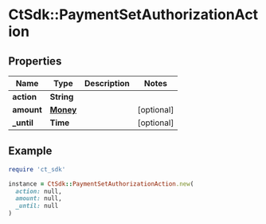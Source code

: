 # CtSdk::PaymentSetAuthorizationAction

## Properties

| Name | Type | Description | Notes |
| ---- | ---- | ----------- | ----- |
| **action** | **String** |  |  |
| **amount** | [**Money**](Money.md) |  | [optional] |
| **_until** | **Time** |  | [optional] |

## Example

```ruby
require 'ct_sdk'

instance = CtSdk::PaymentSetAuthorizationAction.new(
  action: null,
  amount: null,
  _until: null
)
```

